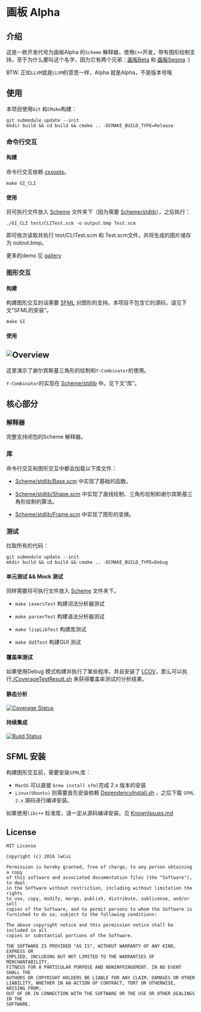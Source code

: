 # 画板 Alpha

## 介绍

这是一款开发代号为画板Alpha 的`Scheme` 解释器，使用`C++`开发，带有图形绘制支持。至于为什么要叫这个名字，因为它有两个兄弟：[画板Beta](https://github.com/P-ainters/Drawing-Board-Beta) 和 [画板Segma](https://github.com/P-ainters/Drawing-Board-Sigma) :)

BTW. 正如`LLVM`就是`LLVM`的意思一样，Alpha 就是Alpha，不是版本号哦

## 使用

本项目使用`Git` 和`CMake`构建：

```shell
git submodule update --init
mkdir build && cd build && cmake .. -DCMAKE_BUILD_TYPE=Release
```

### 命令行交互

#### 构建

命令行交互依赖 [cxxopts](https://github.com/jarro2783/cxxopts)。

```shell
make GI_CLI
```

#### 使用

将可执行文件放入  [Scheme](./Scheme) 文件夹下（因为需要 [Scheme/stdlib](./Scheme/stdlib)），之后执行：

```shell
./GI_CLI test/CLITest.scm -o output.bmp Test.scm
```

即可依次读取并执行 test/CLITest.scm 和 Test.scm文件，并将生成的图片储存为 outout.bmp。

更多的demo 见 [gallery](./gallery) 

### 图形交互

#### 构建

构建图形交互的话需要 [SFML](https://www.sfml-dev.org/) 对图形的支持。本项目不包含它的源码，请见下文"SFML的安装"。

```shell
make GI
```

#### 使用

##  ![Overview](picture/overview.png)

这里演示了谢尔宾斯基三角形的绘制和`Y-Combinator`的使用。

`Y-Combinator`的实现在 [Scheme/stdlib](./Scheme/stdlib) 中。见下文“库”。

## 核心部分

### 解释器

完整支持闭包的Scheme 解释器。

### 库

命令行交互和图形交互中都会加载以下库文件：

* [Scheme/stdlib/Base.scm](./Scheme/stdlib/Base.scm) 中实现了基础的函数。

* [Scheme/stdlib/Shape.scm](./Scheme/stdlib/Shape.scm) 中实现了直线绘制、三角形绘制和谢尔宾斯基三角形绘制的算法。
* [Scheme/stdlib/Frame.scm](./Scheme/stdlib/Frame.scm) 中实现了图形的变换。

### 测试

拉取所有的代码：

```shell
git submodule update --init
mkdir build && cd build && cmake .. -DCMAKE_BUILD_TYPE=Debug
```

#### 单元测试 && Mock 测试

同样需要将可执行文件放入  [Scheme](./Scheme) 文件夹下。

* `make LexersTest` 构建词法分析器测试

* `make parserTest` 构建语法分析器测试

* `make lispLibTest` 构建库测试

* `make GUITest` 构建GUI 测试


#### 覆盖率测试

如果使用Debug 模式构建并执行了某些程序，并且安装了 [LCOV](http://ltp.sourceforge.net/coverage/lcov.php)，那么可以执行[./CoverageTestResult.sh](./CoverageTestResult.sh) 来获得覆盖率测试的分析结果。

#### 静态分析

[![Coverage Status](https://scan.coverity.com/projects/11270/badge.svg?flat=1)](https://scan.coverity.com/projects/p-ainters-drawing-board-alpha)

#### 持续集成

[![Build Status](https://travis-ci.org/P-ainters/Drawing-Board-Alpha.svg?branch=v0.1-Beta)](https://travis-ci.org/P-ainters/Drawing-Board-Alpha)




## SFML 安装

构建图形交互前，需要安装`SFML`库：

* `MacOS` 可以直接 `brew install sfml`完成 2.x 版本的安装
* `Linux(Ubuntu)` 则需要首先安装依赖 [DependencyInstall.sh](./DependencyInstall.sh) ，之后下载 `SFML 2.x` 源码进行编译安装。


如果使用`libc++` 标准库，请一定从源码编译安装。见  [KnownIssues.md](./KnownIssues.md) 


## License

```
MIT License

Copyright (c) 2016 lwCui

Permission is hereby granted, free of charge, to any person obtaining a copy
of this software and associated documentation files (the "Software"), to deal
in the Software without restriction, including without limitation the rights
to use, copy, modify, merge, publish, distribute, sublicense, and/or sell
copies of the Software, and to permit persons to whom the Software is
furnished to do so, subject to the following conditions:

The above copyright notice and this permission notice shall be included in all
copies or substantial portions of the Software.

THE SOFTWARE IS PROVIDED "AS IS", WITHOUT WARRANTY OF ANY KIND, EXPRESS OR
IMPLIED, INCLUDING BUT NOT LIMITED TO THE WARRANTIES OF MERCHANTABILITY,
FITNESS FOR A PARTICULAR PURPOSE AND NONINFRINGEMENT. IN NO EVENT SHALL THE
AUTHORS OR COPYRIGHT HOLDERS BE LIABLE FOR ANY CLAIM, DAMAGES OR OTHER
LIABILITY, WHETHER IN AN ACTION OF CONTRACT, TORT OR OTHERWISE, ARISING FROM,
OUT OF OR IN CONNECTION WITH THE SOFTWARE OR THE USE OR OTHER DEALINGS IN THE
SOFTWARE.
```


